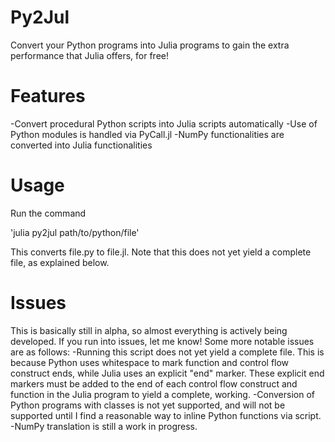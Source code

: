 # Py2Jul
Convert your Python programs into Julia programs to gain the extra performance that Julia offers, for free!

# Features
-Convert procedural Python scripts into Julia scripts automatically
-Use of Python modules is handled via PyCall.jl
-NumPy functionalities are converted into Julia functionalities

# Usage
Run the command 

'julia py2jul path/to/python/file'

This converts file.py to file.jl. Note that this does not yet yield a complete file, as explained below.

# Issues
This is basically still in alpha, so almost everything is actively being developed. If you run into issues, let me know! Some more notable issues are as follows:
-Running this script does not yet yield a complete file. This is because Python uses whitespace to mark function and control flow construct ends, while Julia uses an explicit "end" marker. These explicit end markers must be added to the end of each control flow construct and function in the Julia program to yield a complete, working.
-Conversion of Python programs with classes is not yet supported, and will not be supported until I find a reasonable way to inline Python functions via script.
-NumPy translation is still a work in progress.
